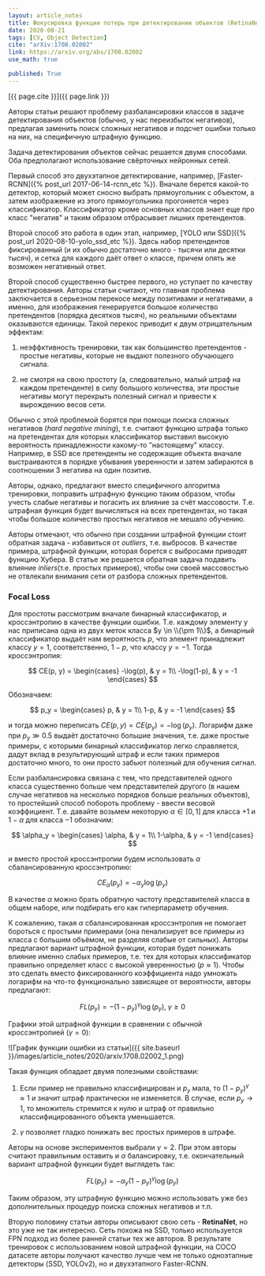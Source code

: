 ```yaml
---
layout: article_notes
title: Фокусировка функции потерь при детектировании объектов (RetinaNet)
date: 2020-08-21
tags: [CV, Object Detection]
cite: "arXiv:1708.02002"
link: https://arxiv.org/abs/1708.02002
use_math: true

published: True
---
```


[{{ page.cite }}]({{ page.link }})

Авторы статьи решают проблему разбалансировки классов в задаче детектирования объектов (обычно, у нас переизбыток негативов), предлагая заменить
поиск сложных негативов и подсчет ошибки только на них, на специфичную штрафную функцию.

<!--more-->

Задача детектирования объектов сейчас решается двумя способами. Оба предполагают использование свёрточных нейронных сетей.

Первый способ это двухэтапное детектирование, например, [Faster-RCNN]({% post_url 2017-06-14-rcnn_etc %}). Вначале берется какой-то детектор, который
может сносно выбрать прямоугольник с объектом, а затем изображение из этого прямоугольника прогоняется через классификатор. Классификатор кроме
основных классов знает еще про класс "негатив" и таким образом отбрасывает лишних претендентов.

Второй способ это работа в один этап, например, [YOLO или SSD]({% post_url 2020-08-10-yolo_ssd_etc %}). Здесь набор претендентов фиксированный (и их
обычно достаточно много - тысячи или десятки тысяч), и сетка для каждого даёт ответ о классе, причем опять же возможен негативный ответ.

Второй способ существенно быстрее первого, но уступает по качеству детектирования. Авторы статьи считают, что главная проблема заключается в серьезном
перекосе между позитивами и негативами, а именно, для изображения генерируется большое количество претендентов (порядка десятков тысяч), но реальными
объектами оказываются единицы. Такой перекос приводит к двум отрицательным эффектам: 

1. неэффктивность тренировки, так как большинство претендентов - простые негативы, которые не выдают полезного обучающего сигнала.

2. не смотря на свою простоту (а, следовательно, малый штраф на каждом претенденте) в силу большого количества, эти простые негативы могут перекрыть
полезный сигнал и привести к вырождению весов сети.

Обычно с этой проблемой борятся при помощи поиска сложных негативов (*hard negative mining*), т.е. считают функцию штрафа только на претендентах для
которых классификатор выставил высокую вероятность принадлежности какому-то "настоящему" классу. Например, в SSD все претенденты не содержащие объекта
вначале выстраиваются в порядке убывания уверенности и затем забираются в соотношении 3 негатива на один позитив.

Авторы, однако, предлагают вместо специфичного алгоритма тренировки, поправить штрафную функцию таким образом, чтобы учесть слабые негативы и погасить
их влияние за счёт массовости. Т.е. штрафная функция будет вычисляться на всех претендентах, но такая чтобы большое количество простых негативов не
мешало обучению.

Авторы отмечают, что обычно при создании штрафной функции стоит обратная задача - избавиться от *outliers*, т.е. выбросов. В качестве примера,
штрафной функции, которая борется с выбросами приводят функцию Хубера. В статье же решается обратная задача подавить влияние *inliers*(т.е. простых
примеров), чтобы они своей массовостью не отвлекали внимания сети от разбора сложных претендентов.

### Focal Loss

Для простоты рассмотрим вначале бинарный классификатор, и кроссэнтропию в качестве функции ошибки. Т.е. каждому элементу у нас приписана одна из двух
меток класса $y \in \\{\pm 1\\}$, а бинарный классификатор выдаёт нам вероятность $p$, что элемент принадлежит классу $y=1$, соответственно, $1 - p$,
что классу $y = -1$. Тогда кроссэнтропия:

$$
CE(p, y) =
\begin{cases}
-\log(p), & y = 1\\
-\log(1-p), & y = -1
\end{cases}
$$

Обозначаем:

$$
p_y =
\begin{cases}
p, & y = 1\\
1-p, & y = -1
\end{cases}
$$

и тогда можно переписать $CE(p, y) = CE(p_y) = -\log(p_y)$. Логарифм даже при $p_y \gg 0.5$ выдаёт достаточно большие значения, т.е. даже простые
примеры, с которыми бинарный классификатор легко справляется, дадут вклад в результирующий штраф и если таких примеров достаточно много, то они просто
забьют полезный для обучения сигнал.

Если разбалансировка связана с тем, что представителей одного класса существенно больше чем представителей другого (в нашем случае негативов на
несколько порядков больше реальных объектов), то простейший способ побороть проблему - ввести весовой коэффициент. Т.е. давайте возьмем некоторую
$\alpha \in [0, 1]$ для класса $+1$ и $1 - \alpha$ для класса $-1$ обозначим:

$$
\alpha_y =
\begin{cases}
\alpha, & y = 1\\
1-\alpha, & y = -1
\end{cases}
$$

и вместо простой кроссэнтропии будем использовать $\alpha$ сбалансированную кроссэнтропию:

$$
CE_{\alpha}(p_y) = -\alpha_y \log(p_y)
$$

В качестве $\alpha$ можно брать обратную частоту представителей класса в общем наборе, или подбирать его как гиперпараметр обучения.

К сожалению, такая $\alpha$ сбалансированная кроссэнтропия не помогает бороться с простыми примерами (она пенализирует все примеры из класса с большим
объёмом, не разделяя слабые от сильных). Авторы предлагают вариант штрафной функции, которая будет понижать влияние именно слабых примеров, т.е. тех
для которых классификатор правильно определяет класс с высокой уверенностью ($p \approx 1$). Чтобы это сделать вместо фиксированного коэффициента надо
умножать логарифм на что-то функционально зависящее от вероятности, авторы предлагают:

$$
FL(p_y) = - (1 - p_y)^{\gamma}\log(p_y), \; \gamma \ge 0
$$

Графики этой штрафной функции в сравнении с обычной кроссэнтропией ($\gamma = 0$):

![График функции ошибки из статьи]({{ site.baseurl }}/images/article_notes/2020/arxiv.1708.02002_1.png)

Такая функция обладает двумя полезными свойствами:

1. Если пример не правильно классифицирован и $p_y$ мала, то $(1 - p_y)^{\gamma} \approx 1$ и значит штраф практически не изменяется. В случае, если
$p_y \rightarrow 1$, то множитель стремится к нулю и штраф от правильно классифицированного объекта уменьшается.

2. $\gamma$ позволяет гладко понижать вес простых примеров в штрафе.

Авторы на основе экспериментов выбрали $\gamma = 2$. При этом авторы считают правильным оставить и $\alpha$ балансировку, т.е. окончательный вариант
штрафной функции будет выглядеть так:

$$
FL(p_y) = - \alpha_y(1-p_y)^{\gamma}\log(p_y)
$$

Таким образом, эту штрафную функцию можно использовать уже без дополнительных процедур поиска сложных негативов и т.п.

Вторую половину статьи авторы описывают свою сеть - **RetinaNet**, но это уже не так интересно. Сеть похожа на SSD, только используется FPN подход из
более ранней статьи тех же авторов. В результате тренировок с использованием новой штрафной функции, на COCO датасете авторы получают качество лучше
чем не только одноэтапные детекторы (SSD, YOLOv2), но и двухэтапного Faster-RCNN.
 
